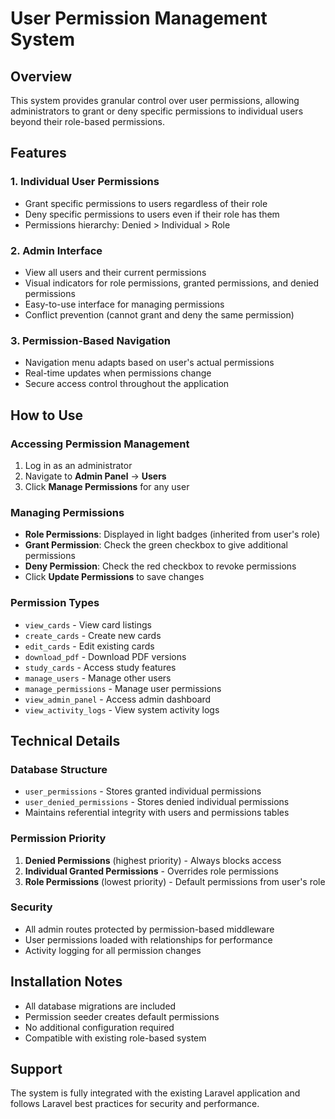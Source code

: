 # User Permission Management System

## Overview
This system provides granular control over user permissions, allowing administrators to grant or deny specific permissions to individual users beyond their role-based permissions.

## Features

### 1. **Individual User Permissions**
- Grant specific permissions to users regardless of their role
- Deny specific permissions to users even if their role has them
- Permissions hierarchy: Denied > Individual > Role

### 2. **Admin Interface**
- View all users and their current permissions
- Visual indicators for role permissions, granted permissions, and denied permissions
- Easy-to-use interface for managing permissions
- Conflict prevention (cannot grant and deny the same permission)

### 3. **Permission-Based Navigation**
- Navigation menu adapts based on user's actual permissions
- Real-time updates when permissions change
- Secure access control throughout the application

## How to Use

### Accessing Permission Management
1. Log in as an administrator
2. Navigate to **Admin Panel** → **Users**
3. Click **Manage Permissions** for any user

### Managing Permissions
- **Role Permissions**: Displayed in light badges (inherited from user's role)
- **Grant Permission**: Check the green checkbox to give additional permissions
- **Deny Permission**: Check the red checkbox to revoke permissions
- Click **Update Permissions** to save changes

### Permission Types
- `view_cards` - View card listings
- `create_cards` - Create new cards
- `edit_cards` - Edit existing cards
- `download_pdf` - Download PDF versions
- `study_cards` - Access study features
- `manage_users` - Manage other users
- `manage_permissions` - Manage user permissions
- `view_admin_panel` - Access admin dashboard
- `view_activity_logs` - View system activity logs

## Technical Details

### Database Structure
- `user_permissions` - Stores granted individual permissions
- `user_denied_permissions` - Stores denied individual permissions
- Maintains referential integrity with users and permissions tables

### Permission Priority
1. **Denied Permissions** (highest priority) - Always blocks access
2. **Individual Granted Permissions** - Overrides role permissions
3. **Role Permissions** (lowest priority) - Default permissions from user's role

### Security
- All admin routes protected by permission-based middleware
- User permissions loaded with relationships for performance
- Activity logging for all permission changes

## Installation Notes
- All database migrations are included
- Permission seeder creates default permissions
- No additional configuration required
- Compatible with existing role-based system

## Support
The system is fully integrated with the existing Laravel application and follows Laravel best practices for security and performance.
